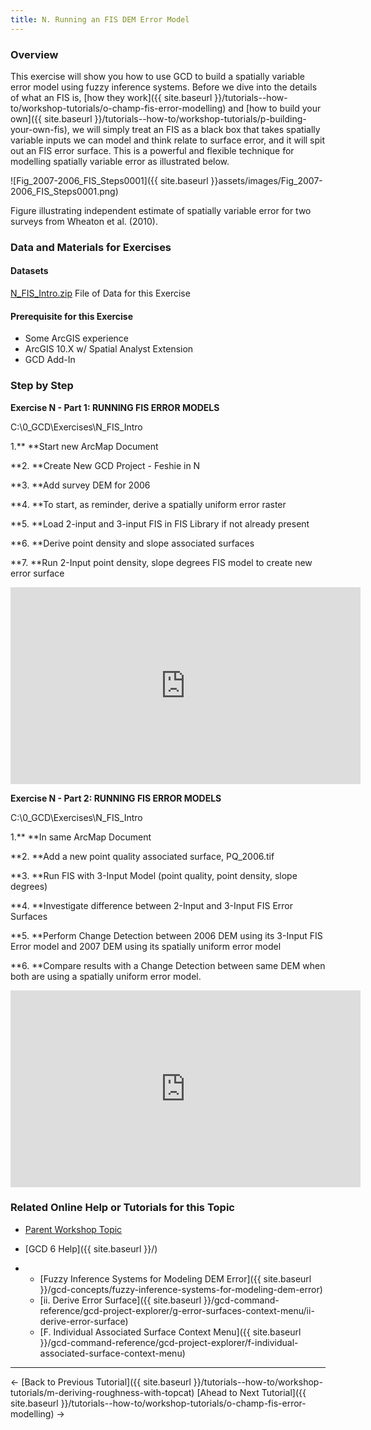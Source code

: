 ```yaml
---
title: N. Running an FIS DEM Error Model
---
```


### Overview

This exercise will show you how to use GCD to build a spatially variable error model using fuzzy inference systems. Before we dive into the details of what an FIS is, [how they work]({{ site.baseurl }}/tutorials--how-to/workshop-tutorials/o-champ-fis-error-modelling) and [how to build your own]({{ site.baseurl }}/tutorials--how-to/workshop-tutorials/p-building-your-own-fis), we will simply treat an FIS as a black box that takes spatially variable inputs we can model and think relate to surface error, and it will spit out an FIS error surface. This is a powerful and flexible technique for modelling spatially variable error as illustrated below.

![Fig_2007-2006_FIS_Steps0001]({{ site.baseurl }}assets/images/Fig_2007-2006_FIS_Steps0001.png)

 Figure illustrating independent estimate of spatially variable error for two surveys from Wheaton et al. (2010).

### Data and Materials for Exercises

#### Datasets

[N_FIS_Intro.zip](http://etalweb.joewheaton.org/etal_workshops/GCD/2015_USU/N_FIS_Intro.zip) File of Data for this Exercise 

#### Prerequisite for this Exercise

- Some ArcGIS experience
- ArcGIS 10.X w/ Spatial Analyst Extension
- GCD Add-In

### Step by Step

**Exercise N - Part 1: RUNNING FIS ERROR MODELS**

C:\0_GCD\Exercises\N_FIS_Intro

1.** **Start new ArcMap Document

**2. **Create New GCD Project - Feshie in N

**3. **Add survey DEM for 2006

**4. **To start, as reminder, derive a spatially uniform error raster

**5. **Load 2-input and 3-input FIS in FIS Library if not already present

**6. **Derive point density and slope associated surfaces

**7. **Run 2-Input point density, slope degrees FIS model to create new error surface

<iframe width="560" height="315" src="https://www.youtube.com/embed/Tp2wR20Z5aI" frameborder="0" gesture="media" allow="encrypted-media" allowfullscreen></iframe>

**Exercise N - Part 2: RUNNING FIS ERROR MODELS**

C:\0_GCD\Exercises\N_FIS_Intro

1.** **In same ArcMap Document

**2. **Add a new point quality associated surface, PQ_2006.tif

**3. **Run FIS with 3-Input Model (point quality, point density, slope degrees)

**4. **Investigate difference between 2-Input and 3-Input FIS Error Surfaces

**5. **Perform Change Detection between 2006 DEM using its 3-Input FIS Error model and 2007 DEM using its spatially uniform error model

**6. **Compare results with a Change Detection between same DEM when both are using a spatially uniform error model. 

<iframe width="560" height="315" src="https://www.youtube.com/embed/gdJJ7K-xIh8" frameborder="0" gesture="media" allow="encrypted-media" allowfullscreen></iframe>

### Related Online Help or Tutorials for this Topic

- [Parent Workshop Topic](http://gcdworkshop.joewheaton.org/workshop-topics/versions/3-day-workshop/2-errors-uncertainties/n-fuzzy-inference-systems)

- [GCD 6 Help]({{ site.baseurl }}/)

- - [Fuzzy Inference Systems for Modeling DEM Error]({{ site.baseurl }}/gcd-concepts/fuzzy-inference-systems-for-modeling-dem-error)
  - [ii. Derive Error Surface]({{ site.baseurl }}/gcd-command-reference/gcd-project-explorer/g-error-surfaces-context-menu/ii-derive-error-surface)
  - [F. Individual Associated Surface Context Menu]({{ site.baseurl }}/gcd-command-reference/gcd-project-explorer/f-individual-associated-surface-context-menu)

------

← [Back to Previous Tutorial]({{ site.baseurl }}/tutorials--how-to/workshop-tutorials/m-deriving-roughness-with-topcat)        [Ahead to Next Tutorial]({{ site.baseurl }}/tutorials--how-to/workshop-tutorials/o-champ-fis-error-modelling) →

